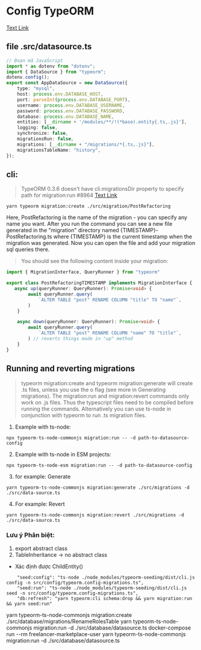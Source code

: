 # Config TypeORM

[Text Link](https://typeorm.io/migrations#generating-migrations)

## file .src/datasource.ts

```Typescript
// Đoạn mã JavaScript
import * as dotenv from "dotenv";
import { DataSource } from "typeorm";
dotenv.config();
export const AppDataSource = new DataSource({
    type: "mysql",
    host: process.env.DATABASE_HOST,
    port: parseInt(process.env.DATABASE_PORT),
    username: process.env.DATABASE_USERNAME,
    password: process.env.DATABASE_PASSWORD,
    database: process.env.DATABASE_NAME,
    entities: [__dirname + '/modules/**/!(*base).entity{.ts,.js}'],
    logging: false,
    synchronize: false,
    migrationsRun: false,
    migrations: [__dirname + "/migrations/*{.ts,.js}"],
    migrationsTableName: "history",
});
```

## cli:

> TypeORM 0.3.6 doesn't have cli.migrationsDir property to specify path for migration:run #8964
> [Text Link](https://github.com/typeorm/typeorm/issues/8964)

```shell
yarn typeorm migration:create ./src/migration/PostRefactoring
```

Here, PostRefactoring is the name of the migration - you can specify any name you want. After you run the command you can see a new file generated in the "migration" directory named {TIMESTAMP}-PostRefactoring.ts where {TIMESTAMP} is the current timestamp when the migration was generated. Now you can open the file and add your migration sql queries there.

> You should see the following content inside your migration:

```Typescript
import { MigrationInterface, QueryRunner } from "typeorm"

export class PostRefactoringTIMESTAMP implements MigrationInterface {
   async up(queryRunner: QueryRunner): Promise<void> {
        await queryRunner.query(
            `ALTER TABLE "post" RENAME COLUMN "title" TO "name"`,
        )
    }

    async down(queryRunner: QueryRunner): Promise<void> {
        await queryRunner.query(
            `ALTER TABLE "post" RENAME COLUMN "name" TO "title"`,
        ) // reverts things made in "up" method
    }
}
```

## Running and reverting migrations

> typeorm migration:create and typeorm migration:generate will create .ts files, unless you use the o flag (see more in Generating migrations). The migration:run and migration:revert commands only work on .js files. Thus the typescript files need to be compiled before running the commands. Alternatively you can use ts-node in conjunction with typeorm to run .ts migration files.

1. Example with ts-node:

```shell
npx typeorm-ts-node-commonjs migration:run -- -d path-to-datasource-config
```

2. Example with ts-node in ESM projects:

```shell
npx typeorm-ts-node-esm migration:run -- -d path-to-datasource-config
```

3. for example: Generate

```shell
yarn typeorm-ts-node-commonjs migration:generate ./src/migrations -d ./src/data-source.ts
```

4. For example: Revert

```shell
yarn typeorm-ts-node-commonjs migration:revert ./src/migrations -d ./src/data-source.ts
```

### Lưu ý Phân biệt:

1. export abstract class
2. TableInheritance -> no abstract class

-   Xác định được ChildEntity()

```shell
    "seed:config": "ts-node ./node_modules/typeorm-seeding/dist/cli.js config -n src/config/typeorm.config-migrations.ts",
    "seed:run": "ts-node ./node_modules/typeorm-seeding/dist/cli.js seed -n src/config/typeorm.config-migrations.ts",
    "db:refresh": "yarn typeorm:cli schema:drop && yarn migration:run && yarn seed:run"
```

yarn typeorm-ts-node-commonjs migration:create ./src/database/migrations/RenameRolesTable
yarn typeorm-ts-node-commonjs migration:run -d ./src/database/datasource.ts
docker-compose run --rm freelancer-marketplace-user yarn typeorm-ts-node-commonjs migration:run -d ./src/database/datasource.ts
